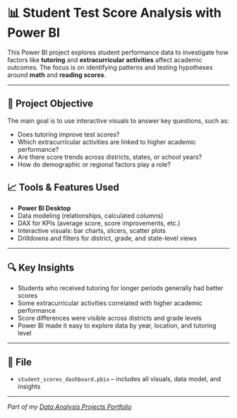 # 📊 Student Test Score Analysis with Power BI

This Power BI project explores student performance data to investigate how factors like **tutoring** and **extracurricular activities** affect academic outcomes. The focus is on identifying patterns and testing hypotheses around **math** and **reading scores**.

---

## 🎯 Project Objective

The main goal is to use interactive visuals to answer key questions, such as:

- Does tutoring improve test scores?
- Which extracurricular activities are linked to higher academic performance?
- Are there score trends across districts, states, or school years?
- How do demographic or regional factors play a role?


## 📈 Tools & Features Used

- **Power BI Desktop**
- Data modeling (relationships, calculated columns)
- DAX for KPIs (average score, score improvements, etc.)
- Interactive visuals: bar charts, slicers, scatter plots
- Drilldowns and filters for district, grade, and state-level views

---

## 🔍 Key Insights

- Students who received tutoring for longer periods generally had better scores  
- Some extracurricular activities correlated with higher academic performance  
- Score differences were visible across districts and grade levels  
- Power BI made it easy to explore data by year, location, and tutoring level

---

## 📁 File

- `student_scores_dashboard.pbix` – includes all visuals, data model, and insights

---

*Part of my [Data Analysis Projects Portfolio](../README.md)*

